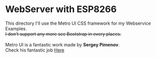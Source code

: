 # WebServer with ESP8266
This directory I'll use the Metro UI CSS framework for my Webservice Examples.<br />
<s>I don't support any more see Bootstrap in every places.</s><br /><br />
Metro UI is a fantastic work made by <b>Sergey Pimenov</b>. <br />
Check his fantastic job <a href='https://metroui.org.ua'>Here</a> 
